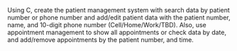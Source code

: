 Using C, create the patient management system with search data by patient number or phone number and add/edit patient data with the patient number, name, and 10-digit phone number (Cell/Home/Work/TBD). Also, use appointment management to show all appointments or check data by date, and add/remove appointments by the patient number, and time.
